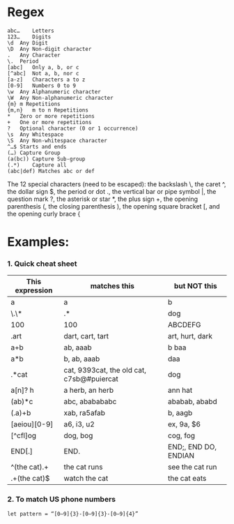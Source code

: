 # Regex

```
abc…	Letters
123…	Digits
\d	Any Digit
\D	Any Non-digit character
.	Any Character
\.	Period
[abc]	Only a, b, or c
[^abc]  Not a, b, nor c
[a-z]	Characters a to z
[0-9]	Numbers 0 to 9
\w	Any Alphanumeric character
\W	Any Non-alphanumeric character
{m}	m Repetitions
{m,n}	m to n Repetitions
*	Zero or more repetitions
+	One or more repetitions
?	Optional character (0 or 1 occurrence)
\s	Any Whitespace
\S	Any Non-whitespace character
^…$	Starts and ends
(…)	Capture Group
(a(bc)) Capture Sub-group
(.*)	Capture all
(abc|def) Matches abc or def
```

The 12 special characters (need to be escaped):
the backslash \\, 
the caret ^, 
the dollar sign $, 
the period or dot ., 
the vertical bar or pipe symbol |, 
the question mark ?, 
the asterisk or star \*, 
the plus sign +, 
the opening parenthesis (, 
the closing parenthesis ), 
the opening square bracket \[, 
and the opening curly brace {

# Examples:
### 1. Quick cheat sheet

This expression | matches this | but NOT this
--- | --- | ---
a | a | b
\\\.\\\* | .* | dog
100 | 100 | ABCDEFG
.art | dart, cart, tart | art, hurt, dark
a+b | ab, aaab | b baa
a\*b | b, ab, aaab | daa
.\*cat | cat, 9393cat, the old cat,	c7sb@#puiercat | dog
a\[n\]? h | a herb, an herb | ann hat
(ab)\*c | abc, ababababc | ababab, ababd
(.a)+b | xab, ra5afab | b, aagb
\[aeiou\]\[0-9\] | a6, i3, u2 | ex, 9a, $6
\[^cfl\]og | dog, bog | cog, fog
END\[.\] | END. | END;, END DO, ENDIAN
^(the cat).+ | the cat runs | see the cat run
.+(the cat)$ | watch the cat | the cat eats


### 2. To match US phone numbers
```
let pattern = “[0–9]{3}-[0–9]{3}-[0–9]{4}”
```
